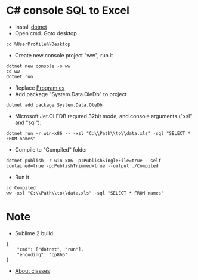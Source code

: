 # C# console SQL to Excel

* Install [dotnet](https://dotnet.microsoft.com/download)
* Open cmd. Goto desktop
```
cd %UserProfile%\Desktop
```
* Create new console project "ww", run it
```
dotnet new console -o ww
cd ww
dotnet run
```
* Replace [Program.cs](Program.cs)
* Add package "System.Data.OleDb" to project
```
dotnet add package System.Data.OleDb
```
* Microsoft.Jet.OLEDB requred  32bit mode, and console arguments ("xsl" and "sql"):
```
dotnet run -r win-x86 -- -xsl "C:\\Path\\to\\data.xls" -sql "SELECT * FROM names"
```
* Compile to "Compiled" folder
```
dotnet publish -r win-x86 -p:PublishSingleFile=true --self-contained=true -p:PublishTrimmed=true --output ./Compiled
```
* Run it
```
cd Compiled
ww -xsl "C:\\Path\\to\\data.xls" -sql "SELECT * FROM names"
```

# Note
* Sublime 2 build
```
{
	"cmd": ["dotnet", "run"],
	"encoding": "cp866"
}
```
* [About classes](https://docs.microsoft.com/ru-ru/dotnet/csharp/tutorials/intro-to-csharp/introduction-to-classes)
